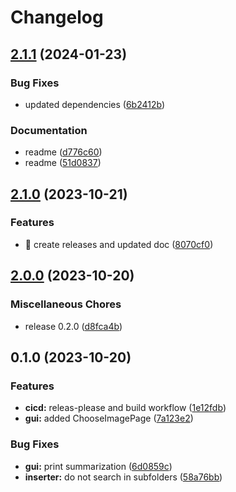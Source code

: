 # Changelog

## [2.1.1](https://github.com/ptrLx/oneshot-import/compare/v2.1.0...v2.1.1) (2024-01-23)


### Bug Fixes

* updated dependencies ([6b2412b](https://github.com/ptrLx/oneshot-import/commit/6b2412b845fe13ce4c23ff0b448b361a95191bdb))


### Documentation

* readme ([d776c60](https://github.com/ptrLx/oneshot-import/commit/d776c606f24b49d4c7f8f9e9d1e50f606ef0bbcc))
* readme ([51d0837](https://github.com/ptrLx/oneshot-import/commit/51d08377f7da9835c9a8fa86b968f585a549a0d8))

## [2.1.0](https://github.com/ptrLx/oneshot-import/compare/v2.0.0...v2.1.0) (2023-10-21)


### Features

* :art: create releases and updated doc ([8070cf0](https://github.com/ptrLx/oneshot-import/commit/8070cf0a6e19def80eaf025515f714a1e9136358))

## [2.0.0](https://github.com/ptrLx/oneshot-import/compare/v0.1.0...v2.0.0) (2023-10-20)


### Miscellaneous Chores

* release 0.2.0 ([d8fca4b](https://github.com/ptrLx/oneshot-import/commit/d8fca4ba009b07b5c1edfd63534f36294da124e9))

## 0.1.0 (2023-10-20)


### Features

* **cicd:** releas-please and build workflow ([1e12fdb](https://github.com/ptrLx/oneshot-import/commit/1e12fdbc624eb5088380629ebaaa0ff0be820f9d))
* **gui:** added ChooseImagePage ([7a123e2](https://github.com/ptrLx/oneshot-import/commit/7a123e2ddcacc5c156cd3553b766131982b888aa))


### Bug Fixes

* **gui:** print summarization ([6d0859c](https://github.com/ptrLx/oneshot-import/commit/6d0859c79cac85e7520247c18be987c015f19f29))
* **inserter:** do not search in subfolders ([58a76bb](https://github.com/ptrLx/oneshot-import/commit/58a76bbfa69d9a368adb363ca19c82f6fd7d8048))

